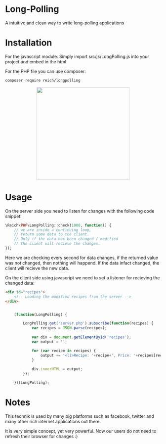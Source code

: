 # Long-Polling

A intuitive and clean way to write long-polling applications


# Installation

For the javascript module:
Simply import src/js/LongPolling.js into your project and embed in the html

For the PHP file you can use composer:
```sh
composer require reich/longpolling
```

<p align="center"><img src="https://s7.postimg.org/71hke1uaz/longpolling.jpg" width="300" height="300"></p>

# Usage

On the server side you need to listen for changes with the following code snippet:
```php
\Reich\PHP\LongPolling::check(1000, function() {
	// we are inside a continuing loop,
	// return some data to the client.
	// Only if the data has been changed / modified 
	// the client will recieve the changes.
});
```

Here we are checking every second for data changes, if the returned value was not changed, then nothing will happend. If the data infact changed, the client will recieve the new data.

On the client side using javascript we need to set a listener for recieving the changed data:
```html
<div id="recipes">
	<!-- Loading the modified recipes from the server -->
</div>
```

```javascript

	(function(LongPolling) {

		LongPolling.get('server.php').subscribe(function(recipes) {
			var recipes = JSON.parse(recipes);
			
			var div = document.getElementById('recipes');
			var output = '';

			for (var recipe in recipes) {
				output += '<li>Recipe: '+recipe+', Price: '+recipes[recipe]+'</li>'; 
			}
			
			div.innerHTML = output;
		});

	})(LongPolling);

```

# Notes

This technik is used by many big platforms such as facebook, twitter and many other rich internet applications out there.

It is very simple concept, yet very powerful. Now our users do not need to refresh their browser for changes :)